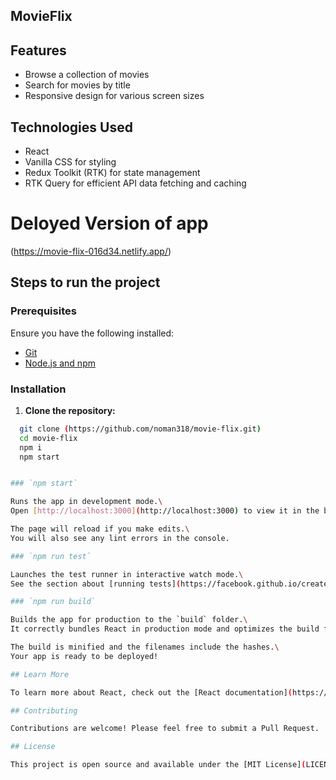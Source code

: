 ## MovieFlix

## Features

- Browse a collection of movies
- Search for movies by title
- Responsive design for various screen sizes

## Technologies Used

- React
- Vanilla CSS for styling
- Redux Toolkit (RTK) for state management
- RTK Query for efficient API data fetching and caching

# Deloyed Version of app

(https://movie-flix-016d34.netlify.app/)

## Steps to run the project

### Prerequisites

Ensure you have the following installed:
- [Git](https://git-scm.com/)
- [Node.js and npm](https://nodejs.org/)


### Installation

1. **Clone the repository:**
 ```bash
   git clone (https://github.com/noman318/movie-flix.git)
   cd movie-flix
   npm i
   npm start


### `npm start`

Runs the app in development mode.\
Open [http://localhost:3000](http://localhost:3000) to view it in the browser.

The page will reload if you make edits.\
You will also see any lint errors in the console.

### `npm run test`

Launches the test runner in interactive watch mode.\
See the section about [running tests](https://facebook.github.io/create-react-app/docs/running-tests) for more information.

### `npm run build`

Builds the app for production to the `build` folder.\
It correctly bundles React in production mode and optimizes the build for the best performance.

The build is minified and the filenames include the hashes.\
Your app is ready to be deployed!

## Learn More

To learn more about React, check out the [React documentation](https://reactjs.org/).

## Contributing

Contributions are welcome! Please feel free to submit a Pull Request.

## License

This project is open source and available under the [MIT License](LICENSE).
